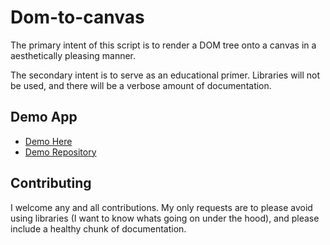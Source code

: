 # Dom-to-canvas

The primary intent of this script is to render a DOM tree onto a canvas in a aesthetically pleasing manner.

The secondary intent is to serve as an educational primer. Libraries will not be used, and there will be a
verbose amount of documentation.


## Demo App

* [Demo Here](http://dom-to-canvas.herokuapp.com/)
* [Demo Repository](https://github.com/TheIronDeveloper/dom-to-canvas/tree/demo)


## Contributing

I welcome any and all contributions. My only requests are to please avoid using libraries (I want to know
whats going on under the hood), and please include a healthy chunk of documentation.
